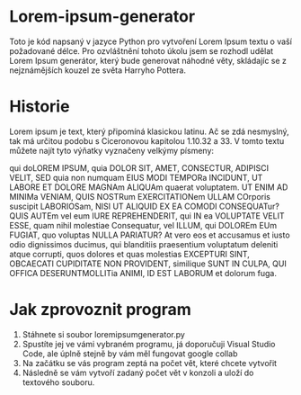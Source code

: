 # Lorem-ipsum-generator

Toto je kód napsaný v jazyce Python pro vytvoření Lorem Ipsum textu o vaší požadované délce.
Pro ozvláštnění tohoto úkolu jsem se rozhodl udělat Lorem Ipsum generátor, který bude generovat náhodné věty, skládajíc se z nejznámějších
kouzel ze světa Harryho Pottera.

# Historie

Lorem ipsum je text, který připomíná klasickou latinu. Ač se zdá nesmyslný, tak má určitou 
podobu s Ciceronovou kapitolou  1.10.32 a 33.
V tomto textu můžete najít tyto výňatky vyznačeny velkýmy písmeny:

qui doLOREM IPSUM, quia DOLOR SIT, AMET, CONSECTUR, ADIPISCI VELIT, SED quia non numquam EIUS MODI TEMPORa INCIDUNT, UT LABORE ET DOLORE MAGNAm ALIQUAm quaerat voluptatem.
UT ENIM AD MINIMa VENIAM, QUIS NOSTRum EXERCITATIONem ULLAM COrporis suscipit LABORIOSam, NISI UT ALIQUID EX EA COMODI CONSEQUATur?
QUIS AUTEm vel eum IURE REPREHENDERIT, qui IN ea VOLUPTATE VELIT ESSE, quam nihil molestiae Consequatur, vel ILLUM, qui DOLOREm EUm FUGIAT, quo voluptas NULLA PARIATUR?
At vero eos et accusamus et iusto odio dignissimos ducimus, qui blanditiis praesentium voluptatum deleniti atque corrupti, quos dolores et quas molestias EXCEPTURI SINT, 
OBCAECATI CUPIDITATE NON PROVIDENT, similique SUNT IN CULPA, QUI OFFICA DESERUNTMOLLITia ANIMI, ID EST LABORUM et dolorum fuga.

# Jak zprovoznit program

1. Stáhnete si soubor loremipsumgenerator.py
2. Spustíte jej ve vámi vybraném programu, já doporučuji Visual Studio Code, ale úplně stejně by vám měl fungovat google collab 
3. Na začátku se vás program zeptá na počet vět, které chcete vytvořit
4. Následně se vám vytvoří zadaný počet vět v konzoli a uloží do textového souboru.

                                                                                                                                                                                                                                           











